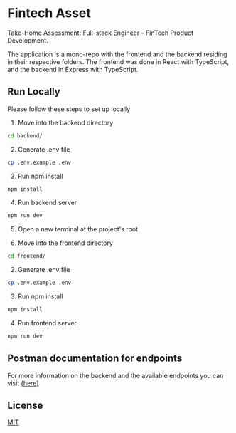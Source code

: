 # Fintech Asset

Take-Home Assessment: Full-stack Engineer - FinTech
Product Development.

The application is a mono-repo with the frontend and the backend residing in their respective folders. The frontend was done in React with TypeScript, and the backend in Express with TypeScript.

## Run Locally

Please follow these steps to set up locally

1. Move into the backend directory

```bash
cd backend/
```

2. Generate .env file

```bash
cp .env.example .env
```

3. Run npm install

```bash
npm install
```

4. Run backend server

```bash
npm run dev
```

5. Open a new terminal at the project's root

6. Move into the frontend directory

```bash
cd frontend/
```

2. Generate .env file

```bash
cp .env.example .env
```

3. Run npm install

```bash
npm install
```

4. Run frontend server

```bash
npm run dev
```

## Postman documentation for endpoints

For more information on the backend and the available endpoints you can visit [(here)](https://documenter.getpostman.com/view/26902179/2sB3BBrXui)

## License

[MIT](https://choosealicense.com/licenses/mit/)
